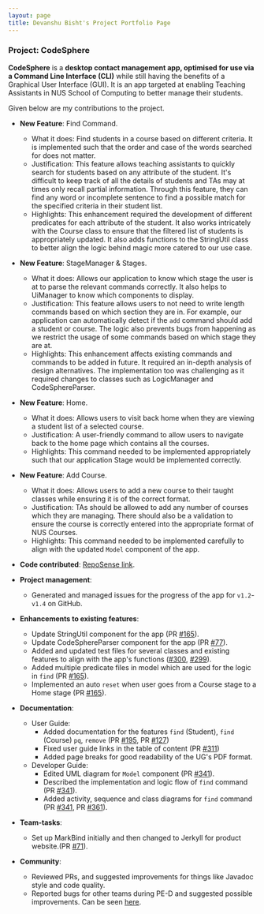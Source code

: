 ```yaml
---
layout: page
title: Devanshu Bisht's Project Portfolio Page
---
```


### Project: CodeSphere

**CodeSphere** is a **desktop contact management app, optimised for use via a Command Line Interface (CLI)**
while still having the benefits of a Graphical User Interface (GUI).
It is an app targeted at enabling Teaching Assistants in NUS School of Computing to better manage their students.

Given below are my contributions to the project.

* **New Feature**: Find Command.
  * What it does: Find students in a course based on different criteria. It is implemented such that the order and case of the words searched for does not matter.
  * Justification: This feature allows teaching assistants to quickly search for students based on any attribute of the student. It's difficult to keep track of all the details of students and TAs may at times only recall partial information. Through this feature, they can find any word or incomplete sentence to find a possible match for the specified criteria in their student list.
  * Highlights: This enhancement required the development of different predicates for each attribute of the student. It also works intricately with the Course class to ensure that the filtered list of students is appropriately updated. It also adds functions to the StringUtil class to better align the logic behind magic more catered to our use case.

* **New Feature**: StageManager & Stages.
  * What it does: Allows our application to know which stage the user is at to parse the relevant commands correctly. It also helps to UiManager to know which components to display.
  * Justification: This feature allows users to not need to write length commands based on which section they are in. For example, our application can automatically detect if the `add` command should add a student or course. The logic also prevents bugs from happening as we restrict the usage of some commands based on which stage they are at.
  * Highlights: This enhancement affects existing commands and commands to be added in future. It required an in-depth analysis of design alternatives. The implementation too was challenging as it required changes to classes such as LogicManager and CodeSphereParser.

* **New Feature**: Home.
  * What it does: Allows users to visit back home when they are viewing a student list of a selected course.
  * Justification: A user-friendly command to allow users to navigate back to the home page which contains all the courses.
  * Highlights: This command needed to be implemented appropriately such that our application Stage would be implemented correctly.


* **New Feature**: Add Course.
  * What it does: Allows users to add a new course to their taught classes while ensuring it is of the correct format.
  * Justification: TAs should be allowed to add any number of courses which they are managing. There should also be a validation to ensure the course is correctly entered into the appropriate format of NUS Courses.
  * Highlights: This command needed to be implemented carefully to align with the updated `Model` component of the app.

* **Code contributed**: [RepoSense link](https://nus-cs2103-ay2324s1.github.io/tp-dashboard/?search=devanshu&sort=groupTitle&sortWithin=title&timeframe=commit&mergegroup=&groupSelect=groupByRepos&breakdown=true&checkedFileTypes=docs~functional-code~test-code&since=2023-09-22&tabOpen=true&tabType=authorship&tabAuthor=devanshubisht&tabRepo=AY2324S1-CS2103T-W15-4%2Ftp%5Bmaster%5D&authorshipIsMergeGroup=false&authorshipFileTypes=docs~functional-code~test-code&authorshipIsBinaryFileTypeChecked=false&authorshipIsIgnoredFilesChecked=false).

* **Project management**:
    * Generated and managed issues for the progress of the app for `v1.2`-`v1.4` on GitHub.

* **Enhancements to existing features**:
    * Update StringUtil component for the app (PR [#165](https://github.com/AY2324S1-CS2103T-W15-4/tp/pull/165)).
    * Update CodeSphereParser component for the app (PR [#77](https://github.com/AY2324S1-CS2103T-W15-4/tp/pull/77)).
    * Added and updated test files for several classes and existing features to align with the app's functions ([#300](https://github.com/AY2324S1-CS2103T-W15-4/tp/pull/300), [#299](https://github.com/AY2324S1-CS2103T-W15-4/tp/pull/#299)).
    * Added multiple predicate files in model which are used for the logic in `find` (PR [#165](https://github.com/AY2324S1-CS2103T-W15-4/tp/pull/165)).
    * Implemented an auto `reset` when user goes from a Course stage to a Home stage (PR [#165](https://github.com/AY2324S1-CS2103T-W15-4/tp/pull/165)).

* **Documentation**:
    * User Guide:
        * Added documentation for the features `find` (Student), `find` (Course) `pq`, `remove`  (PR [#195](https://github.com/AY2324S1-CS2103T-W15-4/tp/pull/195), PR [#127](https://github.com/AY2324S1-CS2103T-W15-4/tp/pull/127))
        * Fixed user guide links in the table of content (PR [#311](https://github.com/AY2324S1-CS2103T-W15-4/tp/pull/311))
        * Added page breaks for good readability of the UG's PDF format.
    * Developer Guide:
        * Edited UML diagram for `Model` component (PR [#341](https://github.com/AY2324S1-CS2103T-W15-4/tp/pull/341/)).
        * Described the implementation and logic flow of `find` command (PR [#341](https://github.com/AY2324S1-CS2103T-W15-4/tp/pull/341/)).
        * Added activity, sequence and class diagrams for `find` command (PR [#341](https://github.com/AY2324S1-CS2103T-W15-4/tp/pull/341/), PR [#361](https://github.com/AY2324S1-CS2103T-W15-4/tp/pull/361)).

* **Team-tasks**:
  * Set up MarkBind initially and then changed to Jerkyll for product website.(PR [#71](https://github.com/AY2324S1-CS2103T-W15-4/tp/pull/71)).

* **Community**:
    * Reviewed PRs, and suggested improvements for things like Javadoc style and code quality.
    * Reported bugs for other teams during PE-D and suggested possible improvements. Can be seen [here](https://github.com/devanshubisht/ped).
